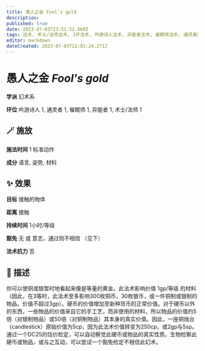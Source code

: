 ```yaml
---
title: 愚人之金 Fool's gold
description: 
published: true
date: 2023-07-03T23:51:52.668Z
tags: 法术, 术士/法师法术, 1环法术, 吟游诗人法术, 异能者法术, 催眠师法术, 通灵者法术, 幻术系
editor: markdown
dateCreated: 2023-07-03T22:01:24.271Z
---
```


# **愚人之金** *Fool's gold*

**学派** 幻术系 

**环位** 吟游诗人 1, 通灵者 1, 催眠师 1, 异能者 1, 术士/法师 1

## 🪄 施放

**施法时间** 1 标准动作

**成分** 语言, 姿势, 材料

## ✨ 效果 

**目标** 接触的物体 

**距离** 接触  

**持续时间** 1小时/等级 

**豁免** 无 或 意志，通过则不相信 （见下）

**法术抗力** 否

## 📖 描述

你可以使铜或银暂时地看起来像是等量的黄金。此法术影响价值 1gp/等级 的材料（因此，在3等时，此法术至多影响300枚铜币，30枚银币，或一件铜制或银制的物品，价值不超过3gp）。硬币的价值增加至新种货币的正常价值。对于硬币以外的东西，一些物品的价值来自它的手工艺，而非使用的材料，所以物品的价值约5倍（对银制物品）或50倍（对铜制物品）其本身的真实价值。因此，一座铜烛台（candlestick）原始价值为5cp，因为此法术价值转变为250cp，或2gp与5sp。通过一个DC25的估价检定，可以自动察觉此硬币或物品的真实性质。生物检察此硬币或物品，或与之互动，可以尝试一个豁免检定不相信此幻术。
    
